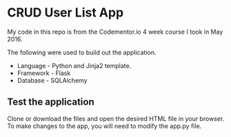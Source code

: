 # CRUD User List App

My code in this repo is from the Codementor.io 4 week course I took in May 2016.

The following were used to build out the application.

* Language - Python and Jinja2 template.
* Framework - Flask
* Database - SQLAlchemy

## Test the application

Clone or download the files and open the desired HTML file in your browser. To make changes to the app, you will need to modify the app.py file.
